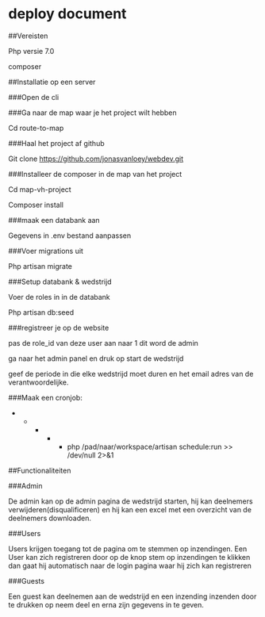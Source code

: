 # deploy document

##Vereisten

Php versie 7.0

composer

##Installatie op een server

###Open de cli 

###Ga naar de map waar je het project wilt hebben

Cd route-to-map

###Haal het project af github

Git clone https://github.com/jonasvanloey/webdev.git

###Installeer de composer in de map van het project

Cd map-vh-project

Composer install

###maak een databank aan

Gegevens in .env bestand aanpassen

###Voer migrations uit

Php artisan migrate

###Setup databank & wedstrijd

Voer de roles in in de databank

Php artisan db:seed	

###registreer je op de website

pas de role_id van deze user aan naar 1 dit word de admin

ga naar het admin panel en druk op start de wedstrijd

geef de periode in die elke wedstrijd moet duren en het email adres van de verantwoordelijke.

###Maak een cronjob:

* * * * * php /pad/naar/workspace/artisan schedule:run >> /dev/null 2>&1

##Functionaliteiten

###Admin

De admin kan op de admin pagina de wedstrijd starten, hij kan deelnemers 
verwijderen(disqualificeren) en hij kan een excel met een overzicht van de 
deelnemers downloaden.

###Users

Users krijgen toegang tot de pagina om te stemmen op inzendingen. Een User kan zich registreren door op de knop stem op inzendingen te klikken dan gaat hij automatisch naar de login pagina waar hij zich kan registreren

###Guests

Een guest kan deelnemen aan de wedstrijd en een inzending inzenden door te drukken op neem deel en erna zijn gegevens in te geven.


